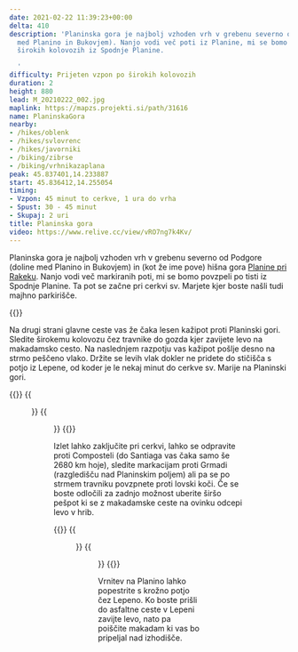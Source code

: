 ```yaml
---
date: 2021-02-22 11:39:23+00:00
delta: 410
description: 'Planinska gora je najbolj vzhoden vrh v grebenu severno od Podgore (doline
  med Planino in Bukovjem). Nanjo vodi več poti iz Planine, mi se bomo povzpeli po
  širokih kolovozih iz Spodnje Planine.

  '
difficulty: Prijeten vzpon po širokih kolovozih
duration: 2
height: 880
lead: M_20210222_002.jpg
maplink: https://mapzs.projekti.si/path/31616
name: PlaninskaGora
nearby:
- /hikes/oblenk
- /hikes/svlovrenc
- /hikes/javorniki
- /biking/zibrse
- /biking/vrhnikazaplana
peak: 45.837401,14.233887
start: 45.836412,14.255054
timing:
- Vzpon: 45 minut to cerkve, 1 ura do vrha
- Spust: 30 - 45 minut
- Skupaj: 2 uri
title: Planinska gora
video: https://www.relive.cc/view/vRO7ng7k4Kv/
---
```

Planinska gora je najbolj vzhoden vrh v grebenu severno od Podgore (doline med Planino in Bukovjem) in (kot že ime pove) hišna gora [Planine pri Rakeku](https://sl.wikipedia.org/wiki/Planina,_Postojna). Nanjo vodi več markiranih poti, mi se bomo povzpeli po tisti iz Spodnje Planine. Ta pot se začne pri cerkvi sv. Marjete kjer boste našli tudi majhno parkirišče.

{{<hike-details>}}

Na drugi strani glavne ceste vas že čaka lesen kažipot proti Planinski gori. Sledite širokemu kolovozu čez travnike do gozda kjer zavijete levo na makadamsko cesto. Na naslednjem razpotju vas kažipot pošlje desno na strmo peščeno vlako. Držite se levih vlak dokler ne pridete do stičišča s potjo iz Lepene, od koder je le nekaj minut do cerkve sv. Marije na Planinski gori.

{{<gallery>}}
{{<figure src="M_20210222_001.jpg">}}
{{<figure src="M_20210222_003.jpg">}}
{{</gallery>}}

Izlet lahko zaključite pri cerkvi, lahko se odpravite proti Composteli (do Santiaga vas čaka samo še 2680 km hoje), sledite markacijam proti Grmadi (razgledišču nad Planinskim poljem) ali pa se po strmem travniku povzpnete proti lovski koči. Če se boste odločili za zadnjo možnost uberite širšo pešpot ki se z makadamske ceste na ovinku odcepi levo v hrib.

{{<gallery>}}
{{<figure src="M_20210222_004.jpg">}}
{{<figure src="M_20210222_005.jpg">}}
{{</gallery>}}

Vrnitev na Planino lahko popestrite s krožno potjo čez Lepeno. Ko boste prišli do asfaltne ceste v Lepeni zavijte levo, nato pa poiščite makadam ki vas bo pripeljal nad izhodišče.

